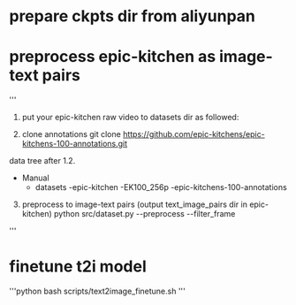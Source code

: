 # prepare ckpts dir from aliyunpan

# preprocess epic-kitchen as image-text pairs
'''

1. put your epic-kitchen raw video to datasets dir as followed:

2. clone annotations 
git clone https://github.com/epic-kitchens/epic-kitchens-100-annotations.git

data tree after 1.2.
- Manual
    - datasets
        -epic-kitchen
            -EK100_256p
            -epic-kitchens-100-annotations

3. preprocess to image-text pairs (output text_image_pairs dir in epic-kitchen)
python src/dataset.py --preprocess --filter_frame

'''

# finetune t2i model
'''python
bash scripts/text2image_finetune.sh
'''